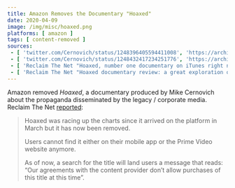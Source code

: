 ```yaml
---
title: Amazon Removes the Documentary "Hoaxed"
date: 2020-04-09
image: /img/misc/hoaxed.png
platforms: [ amazon ]
tags: [ content-removed ]
sources:
 - [ 'twitter.com/Cernovich/status/1248396405594411008', 'https://archive.is/0UBhs' ]
 - [ 'twitter.com/Cernovich/status/1248432417234251776', 'https://archive.is/yTdMm' ]
 - [ 'Reclaim The Net "Hoaxed, number one documentary on iTunes right now, suspiciously censored from Amazon Prime" by Naga Pramod (10 Apr 2020)', 'https://reclaimthenet.org/hoaxed-censorship-amazon/' ]
 - [ 'Reclaim The Net "Hoaxed documentary review: a great exploration of how the news media manipulate the world we’re living in for profit and influence" by K Fletcher (27 Mar 2019)', 'https://reclaimthenet.org/hoaxed-documentary-review/' ]
---
```


Amazon removed _Hoaxed_, a documentary produced by Mike Cernovich about the
propaganda disseminated by the legacy / corporate media. Reclaim The Net
[reported](https://reclaimthenet.org/hoaxed-censorship-amazon/):

> Hoaxed was racing up the charts since it arrived on the platform in March but
> it has now been removed.
>
> Users cannot find it either on their mobile app or the Prime Video website
> anymore.
>
> As of now, a search for the title will land users a message that reads: “Our
> agreements with the content provider don’t allow purchases of this title at
> this time”.
